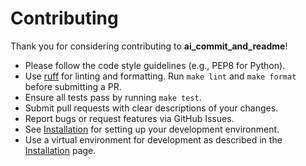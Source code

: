 # Contributing

Thank you for considering contributing to **ai_commit_and_readme**!

- Please follow the code style guidelines (e.g., PEP8 for Python).
- Use [ruff](https://github.com/astral-sh/ruff) for linting and formatting. Run `make lint` and `make format` before submitting a PR.
- Ensure all tests pass by running `make test`.
- Submit pull requests with clear descriptions of your changes.
- Report bugs or request features via GitHub Issues.
- See [Installation](Installation) for setting up your development environment.
- Use a virtual environment for development as described in the [Installation](Installation) page.
